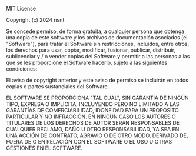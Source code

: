 MIT License

Copyright (c) 2024 nsnt

Se concede permiso, de forma gratuita, a cualquier persona que obtenga una copia
de este software y los archivos de documentación asociados (el "Software"), para tratar
el Software sin restricciones, incluidos, entre otros, los derechos
para usar, copiar, modificar, fusionar, publicar, distribuir, sublicenciar y / o vender
copias del Software y permitir a las personas a las que se les proporcione el Software
hacerlo, sujeto a las siguientes condiciones:

El aviso de copyright anterior y este aviso de permiso se incluirán en todos
copias o partes sustanciales del Software.

EL SOFTWARE SE PROPORCIONA "TAL CUAL", SIN GARANTÍA DE NINGÚN TIPO, EXPRESA O
IMPLÍCITA, INCLUYENDO PERO NO LIMITADO A LAS GARANTÍAS DE COMERCIABILIDAD,
IDONEIDAD PARA UN PROPÓSITO PARTICULAR Y NO INFRACCIÓN. EN NINGÚN CASO
LOS AUTORES O TITULARES DE LOS DERECHOS DE AUTOR SERÁN RESPONSABLES DE CUALQUIER RECLAMO, DAÑO U OTRO
RESPONSABILIDAD, YA SEA EN UNA ACCIÓN DE CONTRATO, AGRAVIO O DE OTRO MODO, DERIVADO DE,
FUERA DE O EN RELACIÓN CON EL SOFTWARE O EL USO U OTRAS GESTIONES EN EL SOFTWARE.

